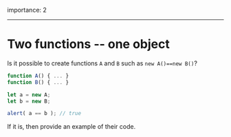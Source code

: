 importance: 2

---

# Two functions -- one object

Is it possible to create functions `A` and `B` such as `new A()==new B()`?

```js no-beautify
function A() { ... }
function B() { ... }

let a = new A;
let b = new B;

alert( a == b ); // true
```

If it is, then provide an example of their code.
